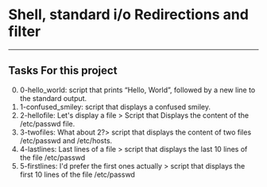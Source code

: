 # Shell, standard i/o Redirections and filter
******
## Tasks For this project
0. 0-hello_world: script that prints “Hello, World”, followed by a new line to the standard output.
1. 1-confused_smiley: script that displays a confused smiley.
2. 2-hellofile: Let's display a file > Script that  Displays the content of the /etc/passwd file.
3. 3-twofiles: What about 2?> script that displays the content of two files /etc/passwd and /etc/hosts.
4. 4-lastlines: Last lines of a file > script that displays the last 10 lines of the file /etc/passwd
5. 5-firstlines:  I'd prefer the first ones actually > script that displays the first 10 lines of the file /etc/passwd
